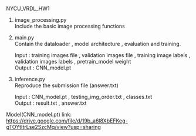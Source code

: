 NYCU_VRDL_HW1

1. image_processing.py  
    Include the basic image processing functions  

2. main.py  
    Contain the dataloader , model architecture , evaluation and training.  
    
    Input : training images file , validation images file , training image labels , validation images labels , pretrain_model weight          
    Output : CNN_model.pt  


3. inference.py  
    Reproduce the submission file (answer.txt)  
    
    Input : CNN_model.pt , testing_img_order.txt , classes.txt  
    Output : result.txt , answer.txt  
   
Model(CNN_model.pt) link: https://drive.google.com/file/d/19b_a6l8XbEFKeg-gTOYtItrLse2SzcMq/view?usp=sharing  


